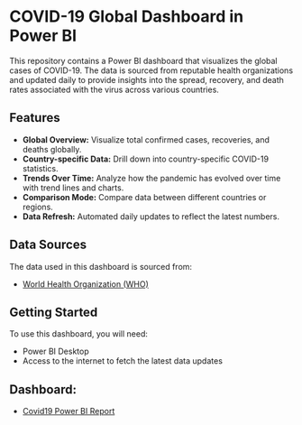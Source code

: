 # COVID-19 Global Dashboard in Power BI

This repository contains a Power BI dashboard that visualizes the global cases of COVID-19. The data is sourced from reputable health organizations and updated daily to provide insights into the spread, recovery, and death rates associated with the virus across various countries.

## Features

- **Global Overview:** Visualize total confirmed cases, recoveries, and deaths globally.
- **Country-specific Data:** Drill down into country-specific COVID-19 statistics.
- **Trends Over Time:** Analyze how the pandemic has evolved over time with trend lines and charts.
- **Comparison Mode:** Compare data between different countries or regions.
- **Data Refresh:** Automated daily updates to reflect the latest numbers.

## Data Sources

The data used in this dashboard is sourced from:
- [World Health Organization (WHO)](https://www.who.int/)

## Getting Started

To use this dashboard, you will need:
- Power BI Desktop
- Access to the internet to fetch the latest data updates
## Dashboard:
- [Covid19 Power BI Report](https://github.com/ayushmeher/Power-Bi-Covid-19-Global-Cases/blob/main/Covid19%20Cases.pdf) 
